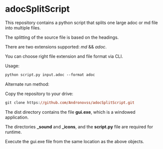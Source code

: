# adocSplitScript

This repository contains a python script that splits one large adoc or md file into multiple files.

The splitting of the source file is based on the headings.

There are two extensions supported: *md* && *adoc*.

You can choose right file extension and file format via CLI.

Usage:

```ps
python script.py input.adoc --format adoc
```

Alternate run method:

Copy the repository to your drive:

```ps
git clone https://github.com/Andronovss/adocSplitScript.git
```

The dist directory contains the file **gui.exe**, which is a windowed application.

The directories **_sound** and **_icons**, and the **script.py** file are required for runtime.

Execute the gui.exe file from the same location as the above objects.

